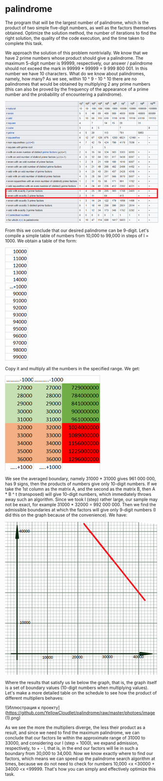 # palindrome
The program that will be the largest number of palindrome, which is the product of two simple five-digit numbers, as well as the factors themselves obtained. Optimize the solution method, the number of iterations to find the right solution, the quality of the code execution, and the time taken to complete this task.

We approach the solution of this problem nontrivially. We know that we have 2 prime numbers whose product should give a palindrome. The maximum 5-digit number is 99999, respectively, our answer / palindrome should not exceed the mark in 99999 * 99999 = 9 999 800 001. In this number we have 10 characters.
What do we know about palindromes, namely, how many? As we see, within 10 ^ 9 - 10 ^ 10 there are no palindromes that would be obtained by multiplying 2 any prime numbers (this can also be proved by the frequency of the appearance of a prime number and the probability of encountering a palindrome).

![Иллюстрация к проекту](https://github.com/YellowCloudlet/palindrome/raw/master/photoes/polinom_kol-vo.png)

From this we conclude that our desired palindrome can be 9-digit. Let's compile a simple table of numbers from 10,000 to 99,000 in steps of l = 1000. We obtain a table of the form:

![Иллюстрация к проекту](https://github.com/YellowCloudlet/palindrome/raw/master/photoes/polinom_1.png)

Copy it and multiply all the numbers in the specified range. We get:

![Иллюстрация к проекту](https://github.com/YellowCloudlet/palindrome/raw/master/photoes/image.png)

We see the averaged boundary, namely 31000 * 31000 gives 961 000 000, has 9 signs, then the products of numbers give only 10-digit numbers.
If we take the 1st column as the matrix A, and the second as the matrix B, then A * B ^ t (transposed) will give 10-digit numbers, which immediately throws away such an algorithm.
Since we took l (step) rather large, our sample may not be exact, for example 31000 * 32000 = 992 000 000. Then we find the admissible boundaries at which the factors will give only 9-digit numbers (I did this on the graph because of the convenience). We have:

![Иллюстрация к проекту](https://github.com/YellowCloudlet/palindrome/raw/master/photoes/график.png)

Where the results that satisfy us lie below the graph, that is, the graph itself is a set of boundary values (10-digit numbers when multiplying values). Let's make a more detailed table on the schedule to see how the product of different multipliers behaves:

![Иллюстрация к проекту](https://github.com/YellowCloudlet/palindrome/raw/master/photoes/image (1).png)

As we see the more the multipliers diverge, the less their product as a result, and since we need to find the maximum palindrome, we can conclude that our factors lie within the approximate range of 31000 to 33000, and considering our l (step = 1000), we expand admission, respectively, to + - l, that is, in the end our factors will lie in such a boundary from 30,000 to 34,000.
Now we know exactly where to find our factors, which means we can speed up the palindrome search algorithm at times, because we do not need to check for numbers 10,000 <x <30000 + 34000 <x <99999. That's how you can simply and effectively optimize this task.



